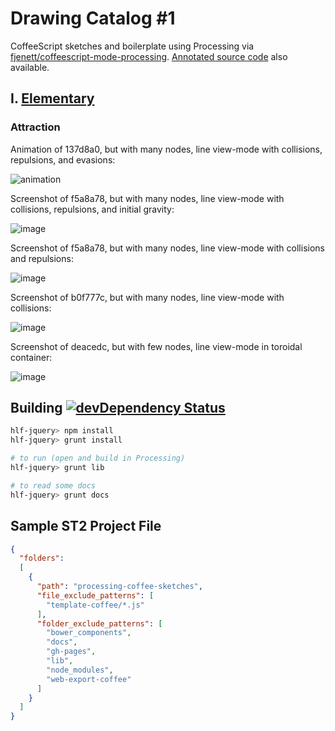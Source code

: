 # Drawing Catalog #1

CoffeeScript sketches and boilerplate using Processing via
[fjenett/coffeescript-mode-processing][]. [Annotated source code] also available.

## I. [Elementary][]

### Attraction

Animation of 137d8a0, but with many nodes, line view-mode with collisions, repulsions, and evasions:

![animation](https://cloud.githubusercontent.com/assets/100884/8978570/23d28906-3658-11e5-9cdb-fa70d90efe6f.gif)

Screenshot of f5a8a78, but with many nodes, line view-mode with collisions, repulsions, and initial gravity:

![image](https://cloud.githubusercontent.com/assets/100884/8796279/63549bd0-2f48-11e5-843c-30b6b55d3464.png)

Screenshot of f5a8a78, but with many nodes, line view-mode with collisions and repulsions:

![image](https://cloud.githubusercontent.com/assets/100884/8773653/b28b6f94-2e8a-11e5-9c07-8af75f4e391a.png)

Screenshot of b0f777c, but with many nodes, line view-mode with collisions:

![image](https://cloud.githubusercontent.com/assets/100884/8760865/fae85cb0-2ce7-11e5-9cd6-b046690304b0.png)

Screenshot of deacedc, but with few nodes, line view-mode in toroidal container:

![image](https://cloud.githubusercontent.com/assets/100884/8743263/127cd304-2c22-11e5-9a8e-e088ac974123.png)

## Building [![devDependency Status](https://img.shields.io/david/dev/hlfcoding/drawing-catalog-1.svg)](https://david-dm.org/hlfcoding/drawing-catalog-1#info=devDependencies)

```bash
hlf-jquery> npm install
hlf-jquery> grunt install

# to run (open and build in Processing)
hlf-jquery> grunt lib

# to read some docs
hlf-jquery> grunt docs
```

## Sample ST2 Project File

```json
{
  "folders":
  [
    {
      "path": "processing-coffee-sketches",
      "file_exclude_patterns": [
        "template-coffee/*.js"
      ],
      "folder_exclude_patterns": [
        "bower_components",
        "docs",
        "gh-pages",
        "lib",
        "node_modules",
        "web-export-coffee"
      ]
    }
  ]
}
```

[fjenett/coffeescript-mode-processing]: http://github.com/fjenett/coffeescript-mode-processing
[Annotated source code]: http://hlfcoding.github.io/hlf-jquery/docs/index.html
[Elementary]: http://hlfcoding.github.io/drawing-catalog-1/sketches/Elementary/web-export-coffee/index.html
